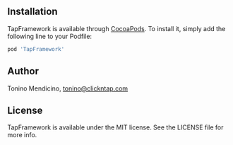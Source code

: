## Installation

TapFramework is available through [CocoaPods](http://cocoapods.org). To install
it, simply add the following line to your Podfile:

```ruby
pod 'TapFramework'
```

## Author

Tonino Mendicino, tonino@clickntap.com

## License

TapFramework is available under the MIT license. See the LICENSE file for more info.
